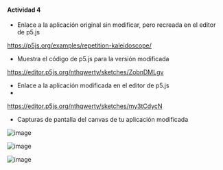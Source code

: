 #### Actividad 4

- Enlace a la aplicación original sin modificar, pero recreada en el editor de p5.js
  
https://p5js.org/examples/repetition-kaleidoscope/

- Muestra el código de p5.js para la versión modificada
  
https://editor.p5js.org/nthqwerty/sketches/ZobnDMLgv

- Enlace a la aplicación modificada en el editor de p5.js
- 
https://editor.p5js.org/nthqwerty/sketches/my3tCdycN

- Capturas de pantalla del canvas de tu aplicación modificada

![image](https://github.com/user-attachments/assets/394f4401-91ff-4b84-94be-e36caaa9db75)

![image](https://github.com/user-attachments/assets/00f0f8b3-654f-4606-b512-3d4099757170)

![image](https://github.com/user-attachments/assets/17a60f90-35fc-4814-8575-f2c507ee8312)
